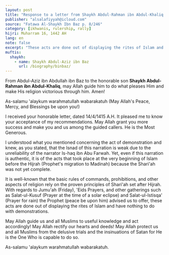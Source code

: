 ```yaml
---
layout: post
title: "Response to a letter from Shaykh Abdul-Rahman ibn Abdul-Khaliq and weak Hadith that support the demonstrations"
publisher: "alsalafiyyah@icloud.com"
source: "Fatawa Al-Shaykh Ibn Baz p. 8/246"
category: [ikhwanis, rulership, rally]
hijri: Muharram 16, 1442 AH
lang: en
note: false
excerpt: "These acts are done out of displaying the rites of Islam and have nothing to do with demonstrations."
muftis:
  shaykh: 
    - name: Shaykh Abdul-Aziz ibn Baz
      url: /biography/binbaz/
---
```


From Abdul-Aziz ibn Abdullah ibn Baz to the honorable son **Shaykh Abdul-Rahman ibn Abdul-Khaliq**, may Allah guide him to do what pleases Him and make His religion victorious through him. Amen!

As-salamu 'alaykum warahmatullah wabarakatuh (May Allah's Peace, Mercy, and Blessings be upon you!)

I received your honorable letter, dated 14/4/1415 A.H. It pleased me to know your acceptance of my recommendations. May Allah grant you more success and make you and us among the guided callers. He is the Most Generous.

I understood what you mentioned concerning the act of demonstration and knew, as you stated, that the Isnad of this narration is weak due to the unreliability of the narrator Is-haq ibn Abu Farwah. Yet, even if this narration is authentic, it is of the acts that took place at the very beginning of Islam before the Hijrah (Prophet's migration to Madinah) because the Shari'ah was not yet complete.

It is well-known that the basic rules of commands, prohibitions, and other aspects of religion rely on the proven principles of Shari'ah set after Hijrah. With regards to Jumu'ah (Friday), 'Eids Prayers, and other gatherings such as Salat-ul-Kusuf (Prayer at the time of a solar eclipse) and Salat-ul-Istisqa' (Prayer for rain) the Prophet (peace be upon him) advised us to offer, these acts are done out of displaying the rites of Islam and have nothing to do with demonstrations.

May Allah guide us and all Muslims to useful knowledge and act accordingly! May Allah rectify our hearts and deeds! May Allah protect us and all Muslims from the delusive trials and the insinuations of Satan for He is the One Who is capable to do so. 

As-salamu 'alaykum warahmatullah wabarakatuh.
